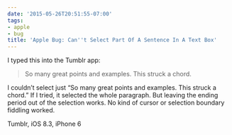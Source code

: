```yaml
---
date: '2015-05-26T20:51:55-07:00'
tags:
- apple
- bug
title: 'Apple Bug: Can''t Select Part Of A Sentence In A Text Box'
---
```


I typed this into the Tumblr app:

><p>So many great points and examples. This struck a chord.</p>

I couldn’t select just “So many great points and examples. This struck a chord.” If I tried, it selected the whole paragraph. But leaving the ending period out of the selection works. No kind of cursor or selection boundary fiddling worked.

Tumblr, iOS 8.3, iPhone 6
